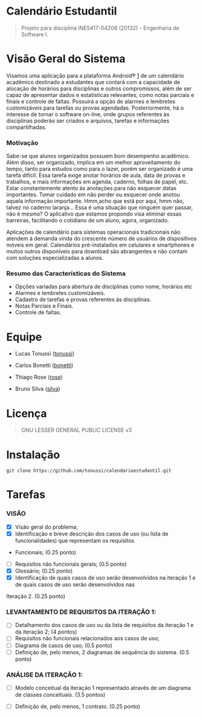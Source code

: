 Calendário Estudantil
========

> Projeto para disciplina INE5417-04208 (20132) - Engenharia de Software I.

# Visão Geral do Sistema

Visamos uma aplicação para a plataforma Android® [1] de um calendário acadêmico destinado a estudantes que contará com a capacidade de alocação de horários para disciplinas e outros compromissos, além de ser capaz de apresentar dados e estatísticas relevantes, como notas parciais e finais e controle de faltas. Possuirá a opção de alarmes e lembretes customizáveis para tarefas ou provas agendadas. Posteriormente, há o interesse de tornar o software on-line, onde grupos referentes às disciplinas poderão ser criados e arquivos, tarefas e informações compartilhadas.

### Motivação

Sabe-se que alunos organizados possuem bom desempenho acadêmico. Além disso, ser organizado, implica em um melhor aproveitamento do tempo, tanto para estudos como para o lazer, porém ser organizado é uma tarefa difícil.
Essa tarefa exige anotar horários de aula, data de provas e trabalhos, e mais informações em agenda, caderno, folhas de papel, etc. Estar constantemente atento às anotações para não esquecer datas importantes. Tomar cuidado em não perder ou esquecer onde anotou aquela informação importante. Hmm,acho que está por aqui, hmm não, talvez no caderno laranja... Essa é uma situação que ninguém quer passar, não é mesmo? O aplicativo que estamos propondo visa eliminar essas barreiras, facilitando o cotidiano de um aluno, agora, organizado.

Aplicações de calendário para sistemas operacionais tradicionais não atendem à
demanda vinda do crescente número de usuários de dispositivos móveis em geral.
Calendários pré-instalados em celulares e smartphones e muitos outros disponíveis
para download são abrangentes e não contam com soluções especializadas a alunos.

### Resumo das Características do Sistema

- Opções variadas para abertura de disciplinas como nome, horários etc
- Alarmes e lembretes customizáveis.
- Cadastro de tarefas e provas referentes às disciplinas.
- Notas Parciais e Finais.
- Controle de faltas.


Equipe
========

- Lucas Tonussi ([tonussi])

- Carlos Bonetti ([bonetti])

- Thiago Rose ([rose])

- Bruno Silva ([silva])


Licença
========

> GNU LESSER GENERAL PUBLIC LICENSE v3


Instalação
========


```git clone https://github.com/tonussi/calendarioestudantil.git```


Tarefas
========



### VISÃO

- [x] Visão geral do problema;
- [x] Identificação e breve descrição dos casos de uso (ou lista de funcionalidades) que representam os requisitos 

* Funcionais; (0.25 ponto)
- [ ] Requisitos não funcionais gerais; (0.5 ponto)
- [x] Glossário; (0.25 ponto)
- [x] Identificação de quais casos de uso serão desenvolvidos na iteração 1 e de quais casos de uso serão desenvolvidos nas 

Iteração 2. (0.25 ponto)

### LEVANTAMENTO DE REQUISITOS DA ITERAÇÃO 1:

- [ ] Detalhamento dos casos de uso ou da lista de requisitos da iteração 1 e da iteração 2; (4 pontos)
- [ ] Requisitos não funcionais relacionados aos casos de uso;
- [ ] Diagrama de casos de uso; (0.5 ponto)
- [ ] Definição de, pelo menos, 2 diagramas de sequência do sistema. (0.5 ponto)

### ANÁLISE DA ITERAÇÃO 1:
- [ ] Modelo conceitual da iteração 1 representado através de um diagrama de classes conceituais. (3.5 pontos)
- [ ] Definição de, pelo menos, 1 contrato. (0.25 ponto)




[1]: http://www.android.com "Android"
[tonussi]: https://github.com/tonussi "Lucas Tonussi"
[bonetti]: https://github.com/CarlosBonetti "Carlos Bonetti"
[rose]: https://github.com/thisenrose "Thiago Rose"
[silva]: https://github.com/brunosouzasilva "Bruno Silva"
